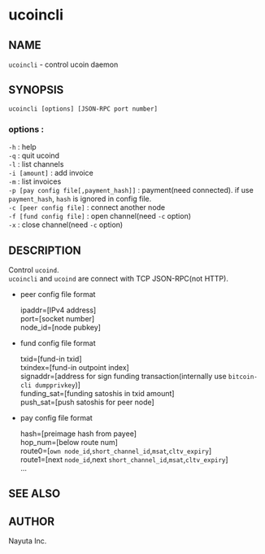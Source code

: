 # ucoincli

## NAME

`ucoincli` - control ucoin daemon

## SYNOPSIS

    ucoincli [options] [JSON-RPC port number]

### options :

`-h` : help  
`-q` : quit ucoind  
`-l` : list channels  
`-i [amount]` : add invoice  
`-m` : list invoices  
`-p [pay config file[,payment_hash]]`  : payment(need connected). if use `payment_hash`, `hash` is ignored in config file.  
`-c [peer config file]` : connect another node  
`-f [fund config file]` : open channel(need `-c` option)  
`-x` : close channel(need `-c` option)

## DESCRIPTION

Control `ucoind`.  
`ucoincli` and `ucoind` are connect with TCP JSON-RPC(not HTTP).

* peer config file format

    ipaddr=[IPv4 address]  
    port=[socket number]  
    node_id=[node pubkey]  

* fund config file format

    txid=[fund-in txid]  
    txindex=[fund-in outpoint index]  
    signaddr=[address for sign funding transaction(internally use `bitcoin-cli dumpprivkey`)]  
    funding_sat=[funding satoshis in txid amount]  
    push_sat=[push satoshis for peer node]

* pay config file format

    hash=[preimage hash from payee]  
    hop_num=[below route num]  
    route0=[`own node_id`,`short_channel_id`,`msat`,`cltv_expiry`]  
    route1=[next `node_id`,next `short_channel_id`,`msat`,`cltv_expiry`]  
    ...

## SEE ALSO

## AUTHOR

Nayuta Inc.